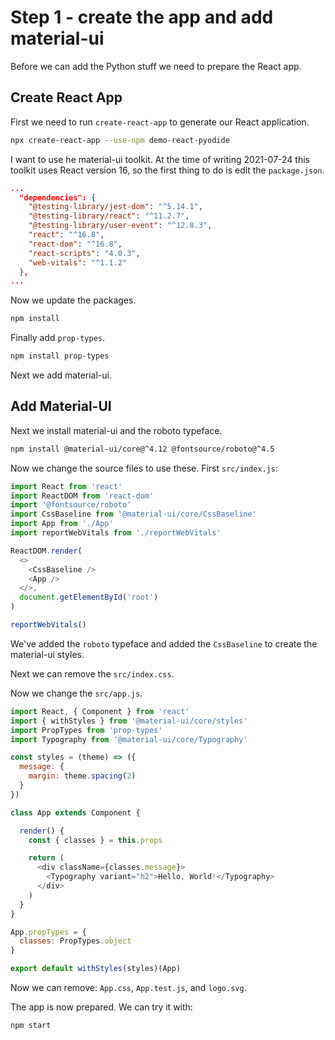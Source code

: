 # Step 1 - create the app and add material-ui

Before we can add the Python stuff we need to prepare the React app.

## Create React App

First we need to run `create-react-app` to generate our React application.

```bash
npx create-react-app --use-npm demo-react-pyodide
```

I want to use he material-ui toolkit. At the time of writing 2021-07-24
this toolkit uses React version 16, so the first thing to do is edit
the `package.json`.

```json
...
  "dependencies": {
    "@testing-library/jest-dom": "^5.14.1",
    "@testing-library/react": "^11.2.7",
    "@testing-library/user-event": "^12.8.3",
    "react": "^16.8",
    "react-dom": "^16.8",
    "react-scripts": "4.0.3",
    "web-vitals": "^1.1.2"
  },
...
```

Now we update the packages.

```bash
npm install
```

Finally add `prop-types`.

```bash
npm install prop-types
```

Next we add material-ui.

## Add Material-UI

Next we install material-ui and the roboto typeface.

```bash
npm install @material-ui/core@^4.12 @fontsource/roboto@^4.5
```

Now we change the source files to use these. First `src/index.js`:

```javascript
import React from 'react'
import ReactDOM from 'react-dom'
import '@fontsource/roboto'
import CssBaseline from '@material-ui/core/CssBaseline'
import App from './App'
import reportWebVitals from './reportWebVitals'

ReactDOM.render(
  <>
    <CssBaseline />
    <App />
  </>,
  document.getElementById('root')
)

reportWebVitals()
```

We've added the `roboto` typeface and added the `CssBaseline` to
create the material-ui styles.

Next we can remove the `src/index.css`.

Now we change the `src/app.js`.


```javascript
import React, { Component } from 'react'
import { withStyles } from '@material-ui/core/styles'
import PropTypes from 'prop-types'
import Typography from '@material-ui/core/Typography'

const styles = (theme) => ({
  message: {
    margin: theme.spacing(2)
  }
})

class App extends Component {

  render() {
    const { classes } = this.props

    return (
      <div className={classes.message}>
        <Typography variant="h2">Hello, World!</Typography>
      </div>
    )
  }
}

App.propTypes = {
  classes: PropTypes.object
}

export default withStyles(styles)(App)
```

Now we can remove: `App.css`, `App.test.js`, and `logo.svg`.

The app is now prepared. We can try it with:

```bash
npm start
```
